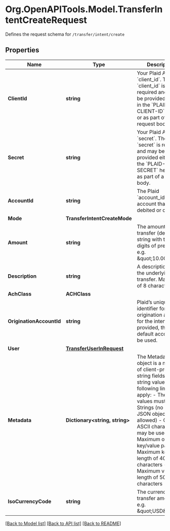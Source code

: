 # Org.OpenAPITools.Model.TransferIntentCreateRequest
Defines the request schema for `/transfer/intent/create`

## Properties

Name | Type | Description | Notes
------------ | ------------- | ------------- | -------------
**ClientId** | **string** | Your Plaid API &#x60;client_id&#x60;. The &#x60;client_id&#x60; is required and may be provided either in the &#x60;PLAID-CLIENT-ID&#x60; header or as part of a request body. | 
**Secret** | **string** | Your Plaid API &#x60;secret&#x60;. The &#x60;secret&#x60; is required and may be provided either in the &#x60;PLAID-SECRET&#x60; header or as part of a request body. | 
**AccountId** | **string** | The Plaid &#x60;account_id&#x60; for the account that will be debited or credited. | [optional] 
**Mode** | **TransferIntentCreateMode** |  | 
**Amount** | **string** | The amount of the transfer (decimal string with two digits of precision e.g. \&quot;10.00\&quot;). | 
**Description** | **string** | A description for the underlying transfer. Maximum of 8 characters. | 
**AchClass** | **ACHClass** |  | 
**OriginationAccountId** | **string** | Plaid’s unique identifier for the origination account for the intent. If not provided, the default account will be used. | [optional] 
**User** | [**TransferUserInRequest**](TransferUserInRequest.md) |  | 
**Metadata** | **Dictionary&lt;string, string&gt;** | The Metadata object is a mapping of client-provided string fields to any string value. The following limitations apply: - The JSON values must be Strings (no nested JSON objects allowed) - Only ASCII characters may be used - Maximum of 50 key/value pairs - Maximum key length of 40 characters - Maximum value length of 500 characters  | [optional] 
**IsoCurrencyCode** | **string** | The currency of the transfer amount, e.g. \&quot;USD\&quot; | [optional] 

[[Back to Model list]](../README.md#documentation-for-models) [[Back to API list]](../README.md#documentation-for-api-endpoints) [[Back to README]](../README.md)

